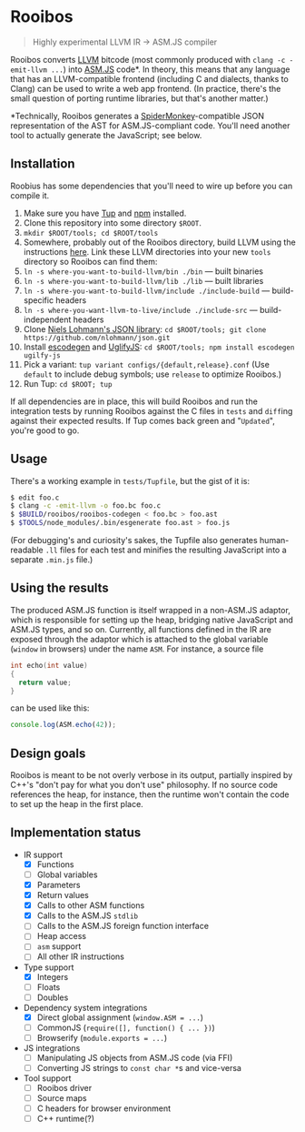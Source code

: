 # Rooibos
> Highly experimental LLVM IR → ASM.JS compiler

Rooibos converts [LLVM](http://llvm.org/) bitcode (most commonly produced with `clang -c -emit-llvm ...`) into [ASM.JS](http://asmjs.org/) code*. In theory, this means that any language that has an LLVM-compatible frontend (including C and dialects, thanks to Clang) can be used to write a web app frontend. (In practice, there's the small question of porting runtime libraries, but that's another matter.)

*Technically, Rooibos generates a [SpiderMonkey](https://developer.mozilla.org/en-US/docs/Mozilla/Projects/SpiderMonkey/Parser_API)-compatible JSON representation of the AST for ASM.JS-compliant code. You'll need another tool to actually generate the JavaScript; see below.

## Installation

Roobius has some dependencies that you'll need to wire up before you can compile it.

1. Make sure you have [Tup](http://gittup.org/tup/) and [npm](https://www.npmjs.com/) installed.
1. Clone this repository into some directory `$ROOT`.
2. `mkdir $ROOT/tools; cd $ROOT/tools`
3. Somewhere, probably out of the Rooibos directory, build LLVM using the instructions [here](http://llvm.org/docs/GettingStarted.html#getting-started-quickly-a-summary). Link these LLVM directories into your new `tools` directory so Rooibos can find them:
  1. `ln -s where-you-want-to-build-llvm/bin ./bin` — built binaries
  2. `ln -s where-you-want-to-build-llvm/lib ./lib` — built libraries
  3. `ln -s where-you-want-to-build-llvm/include ./include-build` — build-specific headers
  4. `ln -s where-you-want-llvm-to-live/include ./include-src` — build-independent headers
4. Clone [Niels Lohmann's JSON library](https://github.com/nlohmann/json): `cd $ROOT/tools; git clone https://github.com/nlohmann/json.git`
5. Install [escodegen](https://github.com/estools/escodegen) and [UglifyJS](https://github.com/mishoo/UglifyJS): `cd $ROOT/tools; npm install escodegen ugilfy-js`
6. Pick a variant: `tup variant configs/{default,release}.conf` (Use `default` to include debug symbols; use `release` to optimize Rooibos.)
6. Run Tup: `cd $ROOT; tup`

If all dependencies are in place, this will build Rooibos and run the integration tests by running Rooibos against the C files in `tests` and `diff`ing against their expected results. If Tup comes back green and "`Updated`", you're good to go.

## Usage

There's a working example in `tests/Tupfile`, but the gist of it is:

```bash
$ edit foo.c
$ clang -c -emit-llvm -o foo.bc foo.c
$ $BUILD/rooibos/rooibos-codegen < foo.bc > foo.ast
$ $TOOLS/node_modules/.bin/esgenerate foo.ast > foo.js
```

(For debugging's and curiosity's sakes, the Tupfile also generates human-readable `.ll` files for each test and minifies the resulting JavaScript into a separate `.min.js` file.)

## Using the results

The produced ASM.JS function is itself wrapped in a non-ASM.JS adaptor, which is responsible for setting up the heap, bridging native JavaScript and ASM.JS types, and so on. Currently, all functions defined in the IR are exposed through the adaptor which is attached to the global variable (`window` in browsers) under the name `ASM`. For instance, a source file

```c
int echo(int value)
{
  return value;
}
```

can be used like this:

```js
console.log(ASM.echo(42));
```

## Design goals

Rooibos is meant to be not overly verbose in its output, partially inspired by C++'s "don't pay for what you don't use" philosophy. If no source code references the heap, for instance, then the runtime won't contain the code to set up the heap in the first place.

## Implementation status

* IR support
  * [X] Functions
  * [ ] Global variables
  * [X] Parameters
  * [X] Return values
  * [X] Calls to other ASM functions
  * [X] Calls to the ASM.JS `stdlib`
  * [ ] Calls to the ASM.JS foreign function interface
  * [ ] Heap access
  * [ ] `asm` support
  * [ ] All other IR instructions
* Type support
  * [X] Integers
  * [ ] Floats
  * [ ] Doubles
* Dependency system integrations
  * [X] Direct global assignment (`window.ASM = ...`)
  * [ ] CommonJS (`require([], function() { ... })`)
  * [ ] Browserify (`module.exports = ...`)
* JS integrations
  * [ ] Manipulating JS objects from ASM.JS code (via FFI)
  * [ ] Converting JS strings to `const char *`s and vice-versa
* Tool support
  * [ ] Rooibos driver
  * [ ] Source maps
  * [ ] C headers for browser environment
  * [ ] C++ runtime(?)
